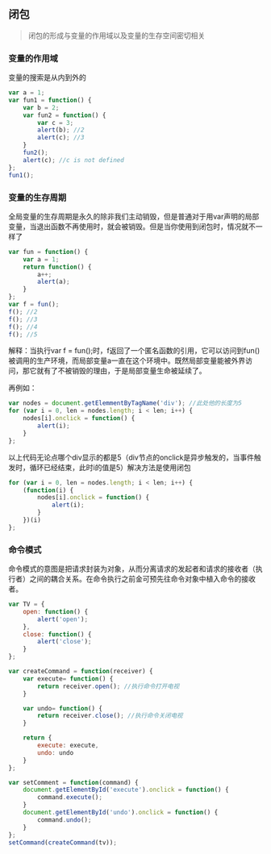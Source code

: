 ## 闭包

> 闭包的形成与变量的作用域以及变量的生存空间密切相关

### 变量的作用域

变量的搜索是从内到外的

```js
var a = 1;
var fun1 = function() {
    var b = 2;
    var fun2 = function() {
        var c = 3;
        alert(b); //2
        alert(c); //3
    }
    fun2();
    alert(c); //c is not defined
};
fun1();

```

### 变量的生存周期

全局变量的生存周期是永久的除非我们主动销毁，但是普通对于用var声明的局部变量，当退出函数不再使用时，就会被销毁。但是当你使用到闭包时，情况就不一样了

```js
var fun = function() {
    var a = 1;
    return function() {
        a++;
        alert(a);
    }
};
var f = fun();
f(); //2
f(); //3
f(); //4
f(); //5
```
解释：当执行var f = fun();时，f返回了一个匿名函数的引用，它可以访问到fun()被调用的生产环境，而局部变量a一直在这个环境中。既然局部变量能被外界访问，那它就有了不被销毁的理由，于是局部变量生命被延续了。

再例如：

``` js
var nodes = document.getElemmentByTagName('div'); //此处他的长度为5
for (var i = 0, len = nodes.length; i < len; i++) {
    nodes[i].onclick = function() {
        alert(i);
    }
};
```

以上代码无论点哪个div显示的都是5（div节点的onclick是异步触发的，当事件触发时，循环已经结束，此时i的值是5）解决方法是使用闭包

``` js
for (var i = 0, len = nodes.length; i < len; i++) {
    (function(i) {
        nodes[i].onclick = function() {
            alert(i);
        }
    })(i)
};
```

### 命令模式

命令模式的意图是把请求封装为对象，从而分离请求的发起者和请求的接收者（执行者）之间的耦合关系。在命令执行之前金可预先往命令对象中植入命令的接收者。

```js
var TV = {
    open: function() {
        alert('open');
    },
    close: function() {
        alert('close');
    }
};

var createCommand = function(receiver) {
    var execute= function() {
        return receiver.open(); //执行命令打开电视
    }

    var undo= function() {
        return receiver.close(); //执行命令关闭电视
    }

    return {
        execute: execute,
        undo: undo
    }
};

var setComment = function(command) {
    document.getElementById('execute').onclick = function() {
        command.execute();
    }
    document.getElementById('undo').onclick = function() {
        command.undo();
    }
};
setCommand(createCommand(tv));
```

